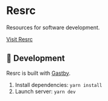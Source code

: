 # Resrc

Resources for software development.

[Visit Resrc](https://resrc.dev/)

## 🚀 Development

Resrc is built with [Gastby](https://gatsbyjs.org/).

1. Install dependencies: `yarn install`
2. Launch server: `yarn dev`
